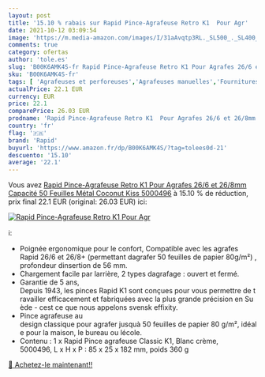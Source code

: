```yaml
---
layout: post
title: '15.10 % rabais sur Rapid Pince-Agrafeuse Retro K1  Pour Agr'
date: 2021-10-12 03:09:54
image: 'https://m.media-amazon.com/images/I/31aAvqtp3RL._SL500_._SL400_.jpg'
comments: true
category: ofertas
author: 'tole.es'
slug: 'B00K6AMK4S-fr Rapid Pince-Agrafeuse Retro K1 Pour Agrafes 26/6 et 26/8mm...'
sku: 'B00K6AMK4S-fr'
tags: [ 'Agrafeuses et perforeuses','Agrafeuses manuelles','Fournitures de bureau','Petites fournitures','rapid', ]
actualPrice: 22.1 EUR
currency: EUR
price: 22.1
comparePrice: 26.03 EUR
prodname: 'Rapid Pince-Agrafeuse Retro K1  Pour Agrafes 26/6 et 26/8mm  Capacité 50 Feuilles  Métal  Coconut Kiss  5000496'
country: 'fr'
flag: '🇫🇷'
brand: 'Rapid'
buyurl: 'https://www.amazon.fr/dp/B00K6AMK4S/?tag=tolees0d-21'
descuento: '15.10'
average: '22.1'
---
```


Vous avez [Rapid Pince-Agrafeuse Retro K1  Pour Agrafes 26/6 et 26/8mm  Capacité 50 Feuilles  Métal  Coconut Kiss  5000496](https://www.amazon.fr/dp/B00K6AMK4S/?tag=tolees0d-21)  à  15.10 % de réduction, prix final  22.1 EUR (original: 26.03 EUR) ici:

[![Rapid Pince-Agrafeuse Retro K1  Pour Agr](https://m.media-amazon.com/images/I/31aAvqtp3RL._SL500_._SL400_.jpg)](https://www.amazon.fr/dp/B00K6AMK4S/?tag=tolees0d-21)

ℹ️:

- Poignée ergonomique pour le confort, Compatible avec les agrafes Rapid 26/6 et 26/8+ (permettant dagrafer 50 feuilles de papier 80g/m²) , profondeur dinsertion de 56 mm.
- Chargement facile par larrière, 2 types dagrafage : ouvert et fermé.
- Garantie de 5 ans, Depuis 1943, les pinces Rapid K1 sont conçues pour vous permettre de travailler efficacement et fabriquées avec la plus grande précision en Suède - cest ce que nous appelons svensk effixity.
- Pince agrafeuse au design classique pour agrafer jusquà 50 feuilles de papier 80 g/m², idéale pour la maison, le bureau ou lécole.
- Contenu : 1 x Rapid Pince agrafeuse Classic K1, Blanc crème, 5000496, L x H x P : 85 x 25 x 182 mm, poids 360 g

[🛒 Achetez-le maintenant!!](https://www.amazon.fr/dp/B00K6AMK4S/?tag=tolees0d-21)
